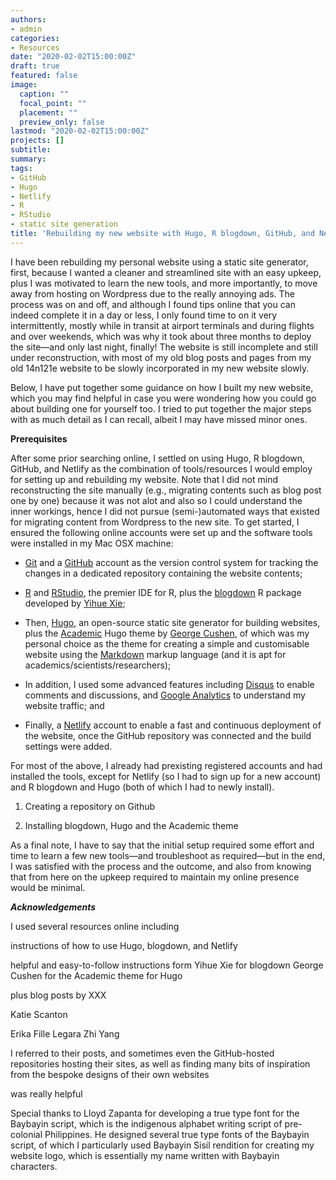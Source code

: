 ```yaml
---
authors:
- admin
categories:
- Resources
date: "2020-02-02T15:00:00Z"
draft: true
featured: false
image:
  caption: ""
  focal_point: ""
  placement: ""
  preview_only: false
lastmod: "2020-02-02T15:00:00Z"
projects: []
subtitle:
summary:
tags:
- GitHub
- Hugo
- Netlify
- R
- RStudio
- static site generation
title: 'Rebuilding my new website with Hugo, R blogdown, GitHub, and Netlify.'
---
```

I have been rebuilding my personal website using a static site generator, first, because I wanted a cleaner and streamlined site with an easy upkeep, plus I was motivated to learn the new tools, and more importantly, to move away from hosting on Wordpress due to the really annoying ads. The process was on and off, and although I found tips online that you can indeed complete it in a day or less, I only found time to on it very intermittently, mostly while in transit at airport terminals and during flights and over weekends, which was why it took about three months to deploy the site—and only last night, finally! The website is still incomplete and still under reconstruction, with most of my old blog posts and pages from my old 14n121e website to be slowly incorporated in my new website slowly.

Below, I have put together some guidance on how I built my new website, which you may find helpful in case you were wondering how you could go about building one for yourself too. I tried to put together the major steps with as much detail as I can recall, albeit I may have missed minor ones.

**Prerequisites**

After some prior searching online, I settled on using Hugo, R blogdown, GitHub, and Netlify as the combination of tools/resources I would employ for setting up and rebuilding my website. Note that I did not mind reconstructing the site manually (e.g., migrating contents such as blog post one by one) because it was not alot and also so I could understand the inner workings, hence I did not pursue (semi-)automated ways that existed for migrating content from Wordpress to the new site. To get started, I ensured the following online accounts were set up and the software tools were installed in my Mac OSX machine:

- [Git](https://git-scm.com) and a [GitHub](https://github.com) account as the version control system for tracking the changes in a dedicated repository containing the website contents; 

- [R](https://cran.r-project.org) and [RStudio](https://rstudio.com), the premier IDE for R, plus the [blogdown](https://bookdown.org/yihui/blogdown/) R package developed by [Yihue Xie](https://yihui.org/en/);

- Then, [Hugo](https://gohugo.io), an open-source static site generator for building websites, plus the [Academic](https://themes.gohugo.io/academic/) Hugo theme by [George Cushen](https://georgecushen.com), of which was my personal choice as the theme for creating a simple and customisable website using the [Markdown](https://daringfireball.net/projects/markdown/) markup language (and it is apt for academics/scientists/researchers); 

- In addition, I used some advanced features including [Disqus](https://disqus.com) to enable comments and discussions, and [Google Analytics](https://marketingplatform.google.com/about/analytics/) to understand my website traffic; and

- Finally, a [Netlify](https://www.netlify.com) account to enable a fast and continuous deployment of the website, once the GitHub repository was connected and the build settings were added.

For most of the above, I already had prexisting registered accounts and had installed the tools, except for Netlify (so I had to sign up for a new account) and R blogdown and Hugo (both of which I had to newly install).

1. Creating a repository on Github 

2. Installing blogdown, Hugo and the Academic theme



As a final note, I have to say that the initial setup required some effort and time to learn a few new tools—and troubleshoot as required—but in the end, I was satisfied with the process and the outcome, and also from knowing that from here on the upkeep required to maintain my online presence would be minimal.  


***Acknowledgements***

I used several resources online including 

instructions of how to use Hugo, blogdown, and Netlify

helpful and easy-to-follow instructions form
Yihue Xie for blogdown
George Cushen for the Academic theme for Hugo 

plus blog posts by XXX

Katie Scanton


Erika Fille Legara
Zhi Yang

I referred to their posts, and sometimes even the GitHub-hosted repositories hosting their sites, as well as finding many bits of inspiration from the bespoke designs of their own websites 

was really helpful 


Special thanks to Lloyd Zapanta for developing a true type font for the Baybayin script, which is the indigenous alphabet writing script of pre-colonial Philippines. He designed several true type fonts of the Baybayin script, of which I particularly used Baybayin Sisil rendition for creating my website logo, which is essentially my name written with Baybayin characters.





